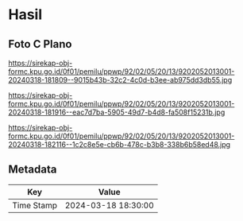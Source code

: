 # Hasil

## Foto C Plano

https://sirekap-obj-formc.kpu.go.id/0f01/pemilu/ppwp/92/02/05/20/13/9202052013001-20240318-181809--9015b43b-32c2-4c0d-b3ee-ab975dd3db55.jpg

https://sirekap-obj-formc.kpu.go.id/0f01/pemilu/ppwp/92/02/05/20/13/9202052013001-20240318-181916--eac7d7ba-5905-49d7-b4d8-fa508f15231b.jpg

https://sirekap-obj-formc.kpu.go.id/0f01/pemilu/ppwp/92/02/05/20/13/9202052013001-20240318-182116--1c2c8e5e-cb6b-478c-b3b8-338b6b58ed48.jpg


## Metadata

| Key        | Value               |
| ---------- | ------------------- |
| Time Stamp | 2024-03-18 18:30:00 |



